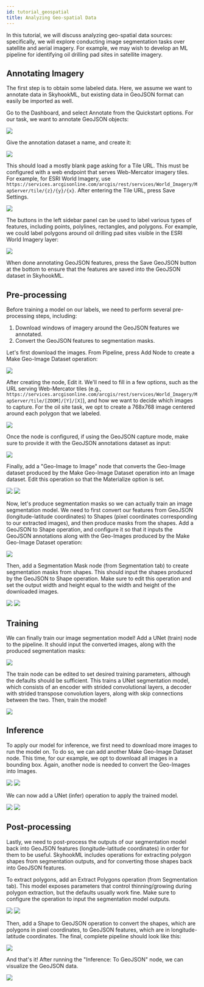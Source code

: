 ```yaml
---
id: tutorial_geospatial
title: Analyzing Geo-spatial Data
---
```


In this tutorial, we will discuss analyzing geo-spatial data sources: specifically, we will explore conducting image segmentation tasks over satellite and aerial imagery. For example, we may wish to develop an ML pipeline for identifying oil drilling pad sites in satellite imagery.

## Annotating Imagery

The first step is to obtain some labeled data. Here, we assume we want to annotate data in SkyhookML, but existing data in GeoJSON format can easily be imported as well.

Go to the Dashboard, and select Annotate from the Quickstart options. For our task, we want to annotate GeoJSON objects:

![](/img/tutorials/geospatial/annotate.png)

Give the annotation dataset a name, and create it:

![](/img/tutorials/geospatial/annotate_geojson.png)

This should load a mostly blank page asking for a Tile URL. This must be configured with a web endpoint that serves Web-Mercator imagery tiles. For example, for ESRI World Imagery, use `https://services.arcgisonline.com/arcgis/rest/services/World_Imagery/MapServer/tile/{z}/{y}/{x}`. After entering the Tile URL, press Save Settings.

![](/img/tutorials/geospatial/geojson_esri.png)

The buttons in the left sidebar panel can be used to label various types of features, including points, polylines, rectangles, and polygons. For example, we could label polygons around oil drilling pad sites visible in the ESRI World Imagery layer:

![](/img/tutorials/geospatial/geojson_polygons.png)

When done annotating GeoJSON features, press the Save GeoJSON button at the bottom to ensure that the features are saved into the GeoJSON dataset in SkyhookML.

## Pre-processing

Before training a model on our labels, we need to perform several pre-processing steps, including:

1. Download windows of imagery around the GeoJSON features we annotated.
2. Convert the GeoJSON features to segmentation masks.

Let's first download the images. From Pipeline, press Add Node to create a Make Geo-Image Dataset operation:

![](/img/tutorials/geospatial/pipeline_add_download.png)

After creating the node, Edit it. We'll need to fill in a few options, such as the URL serving Web-Mercator tiles (e.g., `https://services.arcgisonline.com/arcgis/rest/services/World_Imagery/MapServer/tile/[ZOOM]/[Y]/[X]`), and how we want to decide which images to capture. For the oil site task, we opt to create a 768x768 image centered around each polygon that we labeled.

![](/img/tutorials/geospatial/pipeline_edit_download.png)

Once the node is configured, if using the GeoJSON capture mode, make sure to provide it with the GeoJSON annotations dataset as input:

![](/img/tutorials/geospatial/pipeline_download_parent.png)

Finally, add a "Geo-Image to Image" node that converts the Geo-Image dataset produced by the Make Geo-Image Dataset operation into an Image dataset. Edit this operation so that the Materialize option is set.

![](/img/tutorials/geospatial/pipeline_geoimage_to_image.png)
![](/img/tutorials/geospatial/pipeline_materialize.png)

Now, let's produce segmentation masks so we can actually train an image segmentation model. We need to first convert our features from GeoJSON (longitude-latitude coordinates) to Shapes (pixel coordinates corresponding to our extracted images), and then produce masks from the shapes. Add a GeoJSON to Shape operation, and configure it so that it inputs the GeoJSON annotations along with the Geo-Images produced by the Make Geo-Image Dataset operation:

![](/img/tutorials/geospatial/pipeline_geojson_to_shape.png)

Then, add a Segmentation Mask node (from Segmentation tab) to create segmentation masks from shapes. This should input the shapes produced by the GeoJSON to Shape operation. Make sure to edit this operation and set the output width and height equal to the width and height of the downloaded images.

![](/img/tutorials/geospatial/pipeline_segmentation_mask.png)
![](/img/tutorials/geospatial/pipeline_segmentation_mask_edit.png)

## Training

We can finally train our image segmentation model! Add a UNet (train) node to the pipeline. It should input the converted images, along with the produced segmentation masks:

![](/img/tutorials/geospatial/pipeline_train.png)

The train node can be edited to set desired training parameters, although the defaults should be sufficient. This trains a UNet segmentation model, which consists of an encoder with strided convolutional layers, a decoder with strided transpose convolution layers, along with skip connections between the two. Then, train the model!

![](/img/tutorials/geospatial/train.png)

## Inference

To apply our model for inference, we first need to download more images to run the model on. To do so, we can add another Make Geo-Image Dataset node. This time, for our example, we opt to download all images in a bounding box. Again, another node is needed to convert the Geo-Images into Images.

![](/img/tutorials/geospatial/inference_download1.png)
![](/img/tutorials/geospatial/inference_download2.png)

We can now add a UNet (infer) operation to apply the trained model.

![](/img/tutorials/geospatial/inference_model.png)
![](/img/tutorials/geospatial/inference_job.png)

## Post-processing

Lastly, we need to post-process the outputs of our segmentation model back into GeoJSON features (longitude-latitude coordinates) in order for them to be useful. SkyhookML includes operations for extracting polygon shapes from segmentation outputs, and for converting those shapes back into GeoJSON features.

To extract polygons, add an Extract Polygons operation (from Segmentation tab). This model exposes parameters that control thinning/growing during polygon extraction, but the defaults usually work fine. Make sure to configure the operation to input the segmentation model outputs.

![](/img/tutorials/geospatial/extract_polygons.png)
![](/img/tutorials/geospatial/extract_polygons_edit.png)

Then, add a Shape to GeoJSON operation to convert the shapes, which are polygons in pixel coordinates, to GeoJSON features, which are in longitude-latitude coordinates. The final, complete pipeline should look like this:

![](/img/tutorials/geospatial/final_pipeline.png)

And that's it! After running the "Inference: To GeoJSON" node, we can visualize the GeoJSON data.

![](/img/tutorials/geospatial/output.png)

